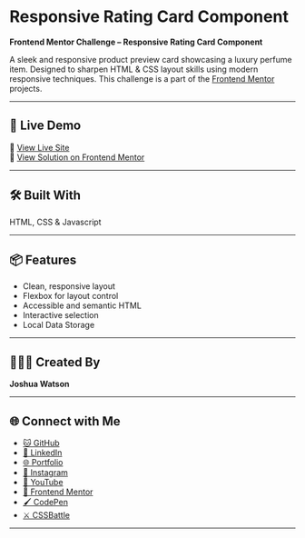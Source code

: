 # Responsive Rating Card Component
**Frontend Mentor Challenge – Responsive Rating Card Component**

A sleek and responsive product preview card showcasing a luxury perfume item. Designed to sharpen HTML & CSS layout skills using modern responsive techniques. This challenge is a part of the [Frontend Mentor](https://www.frontendmentor.io) projects.

---

## 🚀 Live Demo  
🔗 [View Live Site](jwratingcomponent.netlify.app)  
🔧 [View Solution on Frontend Mentor](https://www.frontendmentor.io/solutions/responsive-rating-card-component-xvcEVv4i-i)

---

## 🛠️ Built With  
HTML, CSS & Javascript

---

## 📦 Features  
- Clean, responsive layout  
- Flexbox for layout control
- Accessible and semantic HTML
- Interactive selection
- Local Data Storage

---

## 👨🏽‍💻 Created By  
**Joshua Watson**  

---

## 🌐 Connect with Me  

- [🐱 GitHub](https://github.com/JoshLanderz)
- [📘 LinkedIn](https://www.linkedin.com/in/joshua-a-watson-1246882a3)  
- [🌐 Portfolio](https://jwportfolio.com)  
- [📸 Instagram](https://www.instagram.com/theotherjosh21)  
- [🎥 YouTube](https://www.youtube.com/@)  
- [🎯 Frontend Mentor](https://www.frontendmentor.io/profile/JoshLanderz)  
- [🖌️ CodePen](https://codepen.io/joshlander18)  
- [⚔️ CSSBattle](https://cssbattle.dev/player/therealjoshlanderz21)  

---
